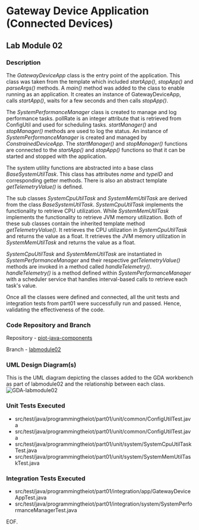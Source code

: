 # Gateway Device Application (Connected Devices)

## Lab Module 02

### Description

The _GatewayDeviceApp_ class is the entry point of the application. This class was taken from the template which included _startApp()_, _stopApp()_ and _parseArgs()_ methods. A _main()_ method was added to the class to enable running as an application. It creates an instance of GatewayDeviceApp, calls _startApp()_, waits for a few seconds and then calls _stopApp()_.

The _SystemPerformanceManager_ class is created to manage and log performance tasks. pollRate is an integer attribute that is retrieved from ConfigUtil and used for scheduling tasks. _startManager()_ and _stopManager()_ methods are used to log the status. An instance of _SystemPerformanceManager_ is created and managed by _ConstrainedDeviceApp_. The _startManager()_ and _stopManager()_ functions are connected to the _startApp()_ and _stopApp()_ functions so that it can be started and stopped with the application.

The system utility functions are abstracted into a base class _BaseSystemUtilTask_. This class has attributes _name_ and _typeID_ and corresponding getter methods. There is also an abstract template _getTelemetryValue()_ is defined. 

The sub classes _SystemCpuUtilTask_ and _SystemMemUtilTask_ are derived from the class _BaseSystemUtilTask_. _SystemCpuUtilTask_ implements the functionality to retrieve CPU utilization. While _SystemMemUtilTask_ implements the functionality to retrieve JVM memory utilization. Both of these sub classes contain the inherited template method _getTelemetryValue()_. It retrieves the CPU utilization in _SystemCpuUtilTask_ and returns the value as a float. It retrieves the JVM memory utilization in _SystemMemUtilTask_ and returns the value as a float. 

_SystemCpuUtilTask_ and _SystemMemUtilTask_ are instantiated in _SystemPerformanceManager_ and their respective _getTelemetryValue()_ methods are invoked in a method called _handleTelemetry()_. _handleTelemetry()_ is a method defined within _SystemPerformanceManager_ with a scheduler service that handles interval-based calls to retrieve each task's value.

Once all the classes were defined and connected, all the unit tests and integration tests from part01 were successfully run and passed. Hence, validating the effectiveness of the code.

### Code Repository and Branch

Repository - [piot-java-components](https://github.com/mondalso/piot-java-components.git)

Branch - [labmodule02](https://github.com/mondalso/piot-java-components/tree/labmodule02)

### UML Design Diagram(s)

This is the UML diagram depicting the classes added to the GDA workbench as part of labmodule02 and the relationship between each class.
![GDA-labmodule02](https://github.com/mondalso/book-exercise-docs/assets/124481330/e94a402f-c6af-41e3-801a-34c8aa905c01)

### Unit Tests Executed

- src/test/java/programmingtheiot/part01/unit/common/ConfigUtilTest.java 
- src/test/java/programmingtheiot/part01/unit/common/ConfigUtilTest.java 
- src/test/java/programmingtheiot/part01/unit/system/SystemCpuUtilTaskTest.java
- src/test/java/programmingtheiot/part01/unit/system/SystemMemUtilTaskTest.java


### Integration Tests Executed

- src/test/java/programmingtheiot/part01/integration/app/GatewayDeviceAppTest.java
- src/test/java/programmingtheiot/part01/integration/system/SystemPerformanceManagerTest.java

EOF.
